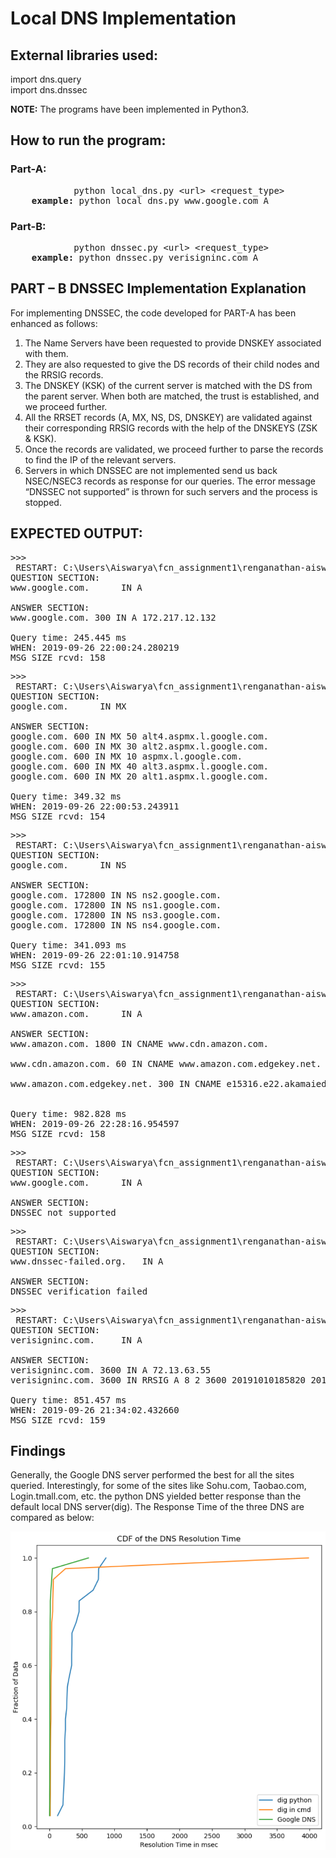 # Local DNS Implementation

## External libraries used:

import dns.query <br>
import dns.dnssec

**NOTE:** The programs have been implemented in Python3.

## How to run the program:

### Part-A:
<pre>
			python local_dns.py &lt;url&gt; &lt;request_type&gt;
	<b>example:</b>	python local_dns.py www.google.com A
</pre>
### Part-B:
<pre>
			python dnssec.py &lt;url&gt; &lt;request_type&gt;
	<b>example:</b>	python dnssec.py verisigninc.com A
</pre>

## PART – B DNSSEC Implementation Explanation

For implementing DNSSEC, the code developed for PART-A has been enhanced as follows: <br>
1.	The Name Servers have been requested to provide DNSKEY associated with them.
2.	They are also requested to give the DS records of their child nodes and the RRSIG records.
3.	The DNSKEY (KSK) of the current server is matched with the DS from the parent server. When both are matched, the trust is established, and we proceed further.
4.	All the RRSET records (A, MX, NS, DS, DNSKEY) are validated against their corresponding RRSIG records with the help of the DNSKEYS (ZSK & KSK).
5.	Once the records are validated, we proceed further to parse the records to find the IP of the relevant servers.
6.	Servers in which DNSSEC are not implemented send us back NSEC/NSEC3 records as response for our queries. The error message “DNSSEC not supported” is thrown for such servers and the process is stopped.

## EXPECTED OUTPUT:
<pre>
>>> 
 RESTART: C:\Users\Aiswarya\fcn_assignment1\renganathan-aiswarya lakshmi-HW1\local_dns.py 
QUESTION SECTION:
www.google.com. 	 IN A

ANSWER SECTION: 
www.google.com. 300 IN A 172.217.12.132

Query time: 245.445 ms
WHEN: 2019-09-26 22:00:24.280219
MSG SIZE rcvd: 158
</pre>
<pre>
>>> 
 RESTART: C:\Users\Aiswarya\fcn_assignment1\renganathan-aiswarya lakshmi-HW1\local_dns.py 
QUESTION SECTION:
google.com. 	 IN MX

ANSWER SECTION: 
google.com. 600 IN MX 50 alt4.aspmx.l.google.com.
google.com. 600 IN MX 30 alt2.aspmx.l.google.com.
google.com. 600 IN MX 10 aspmx.l.google.com.
google.com. 600 IN MX 40 alt3.aspmx.l.google.com.
google.com. 600 IN MX 20 alt1.aspmx.l.google.com.

Query time: 349.32 ms
WHEN: 2019-09-26 22:00:53.243911
MSG SIZE rcvd: 154
</pre>
<pre>
>>> 
 RESTART: C:\Users\Aiswarya\fcn_assignment1\renganathan-aiswarya lakshmi-HW1\local_dns.py 
QUESTION SECTION:
google.com. 	 IN NS

ANSWER SECTION: 
google.com. 172800 IN NS ns2.google.com.
google.com. 172800 IN NS ns1.google.com.
google.com. 172800 IN NS ns3.google.com.
google.com. 172800 IN NS ns4.google.com.

Query time: 341.093 ms
WHEN: 2019-09-26 22:01:10.914758
MSG SIZE rcvd: 155
</pre>
<pre>
>>> 
 RESTART: C:\Users\Aiswarya\fcn_assignment1\renganathan-aiswarya lakshmi-HW1\local_dns.py 
QUESTION SECTION:
www.amazon.com. 	 IN A

ANSWER SECTION: 
www.amazon.com. 1800 IN CNAME www.cdn.amazon.com.

www.cdn.amazon.com. 60 IN CNAME www.amazon.com.edgekey.net.

www.amazon.com.edgekey.net. 300 IN CNAME e15316.e22.akamaiedge.net.


Query time: 982.828 ms
WHEN: 2019-09-26 22:28:16.954597
MSG SIZE rcvd: 158
</pre>
<pre>
>>> 
 RESTART: C:\Users\Aiswarya\fcn_assignment1\renganathan-aiswarya lakshmi-HW1\dnssec.py 
QUESTION SECTION:
www.google.com. 	 IN A

ANSWER SECTION: 
DNSSEC not supported
</pre>
<pre>
>>> 
 RESTART: C:\Users\Aiswarya\fcn_assignment1\renganathan-aiswarya lakshmi-HW1\dnssec.py 
QUESTION SECTION:
www.dnssec-failed.org. 	 IN A

ANSWER SECTION: 
DNSSEC verification failed
</pre>
<pre>
>>> 
 RESTART: C:\Users\Aiswarya\fcn_assignment1\renganathan-aiswarya lakshmi-HW1\dnssec.py 
QUESTION SECTION:
verisigninc.com. 	 IN A

ANSWER SECTION: 
verisigninc.com. 3600 IN A 72.13.63.55
verisigninc.com. 3600 IN RRSIG A 8 2 3600 20191010185820 20190926185820 30234 verisigninc.com. Bl0iyFHdzYFrdXMN77b4N2Vq949sRens hF0VqEs8d6KznYRtK2lqc59eD/pL3WYg Ek/FkrLL5sh44jDSu17a0kJfC75bO6Br z9EjbtE4I85rrGCItBEeJJaT4F8XiYGk x/2v+gRlVVNP0agC+HpoolmLcCo9YL+j b8FuUYE5Bv8=

Query time: 851.457 ms
WHEN: 2019-09-26 21:34:02.432660
MSG SIZE rcvd: 159
</pre>

## Findings

Generally, the Google DNS server performed the best for all the sites queried. Interestingly, for some of the sites like Sohu.com, Taobao.com, Login.tmall.com, etc. the python DNS yielded better response than the default local DNS server(dig). 
The Response Time of the three DNS are compared as below:

![cdf](/images/cdf.png)
